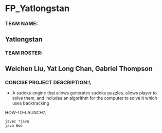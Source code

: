 # FP_Yatlongstan

### TEAM NAME:
## Yatlongstan

### TEAM ROSTER:
## Weichen Liu, Yat Long Chan, Gabriel Thompson

### CONCISE PROJECT DESCRIPTION:\
* A sudoku engine that allows generates sudoku puzzles, allows player to solve them, and includes an algorithm for the computer to solve it which uses backtracking

HOW-TO-LAUNCH:\
```
javac *java
java Woo
```
